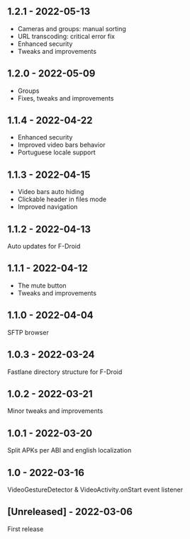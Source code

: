 ## 1.2.1 - 2022-05-13

- Cameras and groups: manual sorting
- URL transcoding: critical error fix
- Enhanced security
- Tweaks and improvements

## 1.2.0 - 2022-05-09

- Groups
- Fixes, tweaks and improvements

## 1.1.4 - 2022-04-22

- Enhanced security
- Improved video bars behavior
- Portuguese locale support

## 1.1.3 - 2022-04-15

- Video bars auto hiding
- Clickable header in files mode
- Improved navigation

## 1.1.2 - 2022-04-13

Auto updates for F-Droid

## 1.1.1 - 2022-04-12

- The mute button
- Tweaks and improvements

## 1.1.0 - 2022-04-04

SFTP browser

## 1.0.3 - 2022-03-24

Fastlane directory structure for F-Droid

## 1.0.2 - 2022-03-21

Minor tweaks and improvements

## 1.0.1 - 2022-03-20

Split APKs per ABI and english localization

## 1.0 - 2022-03-16

VideoGestureDetector & VideoActivity.onStart event listener

## [Unreleased] - 2022-03-06

First release
